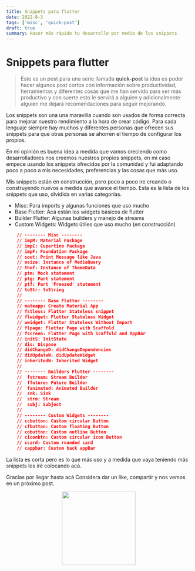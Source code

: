 ```yaml
---
title: Snippets para flutter
date: 2022-8-3
tags: ['misc', 'quick-post']
draft: true
summary: Hacer más rápido tu desarrollo por medio de los snippets
---
```


# Snippets para flutter

> Este es un post para una serie llamada **quick-post** la idea es poder hacer algunos post cortos con información sobre productividad, herramientas y diferentes cosas que me han servido para ser más productivo y con suerte esto le servirá a alguien y adicionalmente alguien me dejará recomendaciones para seguir mejorando.

Los snippets son una una maravilla cuando son usados de forma correcta para mejorar nuestro rendimiento a la hora de crear código. Para cada lenguaje siempre hay muchos y diferentes personas que ofrecen sus snippets para que otras personas se ahorren el tiempo de configurar los propios.

En mi opinión es buena idea a medida que vamos creciendo como desarrolladores nos creemos nuestros propios snippets, en mi caso empece usando los snippets ofrecidos por la comunidad y fui adaptando poco a poco a mis necesidades, preferencias y las cosas que más uso.

Mis snippets están en construcción, pero poco a poco ire creando o construyendo nuevos a medida que avance el tiempo.
Esta es la lista de los snippets que uso, dividida en varias categorías.

- Misc: Para imports y algunas funciones que uso mucho
- Base Flutter: Acá están los widgets básicos de flutter
- Builder Flutter: Algunas builders y manejo de streams
- Custom Widgets: Widgets útiles que uso mucho (en construcción)

```json
	// -------- Misc --------
	// impM: Material Package
	// impC: Cupertino Package
	// impF: Foundation Package
	// sout: Print Message like Java
	// msize: Instance of MediaQuery
	// thof: Instance of ThemeData
	// ptm: Mock statement
	// ptg: Part statement
	// ptf: Part 'Freezed' statement
	// toStr: toString
	//
	// -------- Base Flutter --------
	// mateapp: Create Material App
	// fstless: Flutter Stateless snippet
	// flwidget: Flutter Stateless Widget
	// wwidget: Flutter Stateless Without Import
	// flpage: Flutter Page with Scaffold
	// fscreen: Flutter Page with Scaffold and AppBar
	// initS: InitState
	// dis: Dispose
	// didChangeD: didChangeDependencies
	// didUpdateW: didUpdateWidget
	// inheritedW: Inherited Widget
	//
	// -------- Builders Flutter --------
	//	fstream: Stream Builder
	//	ffuture: Future Builder
	//	fanimated: Animated Builder
	//	snk: Sink
	//	strm: Stream
	//	subj: Subject
	//
	// -------- Custom Widgets --------
	// ccbutton: Custom circular Button
	// cfbutton: Custom floating Button
	// cobutton: Custom outline Button
	// ciconbtn: Custom circular icon Button
	// ccard: Custom rounded card
	// cappbar: Custom back appBar
```

La lista es corta pero es lo que más uso y a medida que vaya teniendo más snippets los iré colocando acá.

Gracias por llegar hasta acá Considera dar un like, compartir y nos vemos en un próximo post.

<p align="center" width="100%">
  <img src="https://i.imgur.com/q7fqQHS.gif" width="200" />
</p>
